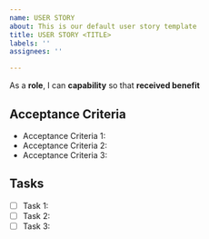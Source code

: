 ```yaml
---
name: USER STORY
about: This is our default user story template
title: USER STORY <TITLE>
labels: ''
assignees: ''

---
```


As a **role**, I can **capability** so that **received benefit**

## Acceptance Criteria
* Acceptance Criteria 1:
* Acceptance Criteria 2:
* Acceptance Criteria 3:

## Tasks
- [ ] Task 1:
- [ ] Task 2:
- [ ] Task 3:
